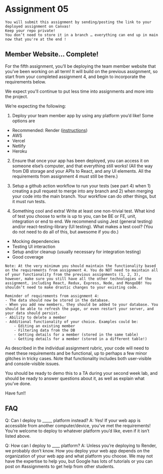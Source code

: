 # Assignment 05

```{tip}
You will submit this assignment by sending/posting the link to your deployed assignment on Canvas! 
Keep your repo private!
You don’t need to store it in a branch … everything can end up in main now that you're at the end !
```

## Member Website... Complete!

For the fifth assignment, you’ll be deploying the team member website that you’ve been working on all term! 
It will build on the previous assignment, so start from your completed assignment 4, and begin to incorporate the requirements below. 

We expect you'll continue to put less time into assignments and more into the project.

We’re expecting the following:

1. Deploy your team member app by using any platform you’d like! Some options are
- Recommended: Render ([instructions](https://dev.to/kunalukey/how-to-setup-and-deploy-a-mern-stack-project-for-free-5acl))
- AWS
- Vercel
- Netlify
- Heroku

2. Ensure that once your app has been deployed, you can access it on someone else’s computer, and that everything still works! (All the way from DB storage and your APIs to React, and any UI elements. All the requirements from assignment 4 must still be there.)

3. Setup a github action workflow to run your tests (see part 4) when 1) creating a pull request to merge into any branch and 2) when merging your code into the main branch. Your workflow can do other things, but it must run tests.

4. Something cool and extra! Write at least one non-trivial test. What kind of test you choose to write is up to you, can be BE or FE, unit, integration or end to end. We recommend using Jest (general testing) and/or react-testing-library (UI testing). What makes a test cool? (You do not need to do all of this, but awesome if you do.)
- Mocking dependencies
- Testing UI interaction
- Setup and/or cleanup (usually necessary for integration testing)
- Good coverage

```{note}
Note: At the very minimum you should maintain the functionality based on the requirements from assignment 4. You do NOT need to maintain all of your functionality from the previous assignments (1, 2, 3), however, make sure you still have all the other technologies of the assignment, including React, Redux, Express, Node, and MongoDB! You shouldn’t need to make drastic changes to your existing code.
```

```{tip}
Reminder of requirements from assignment 4:
- The data should now be stored in the database.
- When you add new members, they should be added to your database. You should be able to refresh the page, or even restart your server, and your data should persist.
- Ability to delete a member
- Additional functionality of your choice. Examples could be:
    - Editing an existing member
    - Filtering data from the DB
    - Getting details for a member (stored in the same table)
    - Getting details for a member (stored in a different table!)
```

As described in the individual assignment rubric, your code will need to meet these requirements and be functional, up to perhaps a few minor glitches in tricky cases. Note that functionality includes both user-visible and console-visible issues.

You should be ready to demo this to a TA during your second week lab, and should be ready to answer questions about it, as well as explain what you’ve done.

Have fun!!

## FAQ

Q: Can I deploy to _____ platform instead?
A: Yes! If your web app is accessible from another computer/device, you’ve met the requirements! You’re welcome to deploy to whatever platform you’d like, even if it isn’t listed above.

Q: How can I deploy to ____ platform?
A: Unless you’re deploying to Render, we probably don’t know. How you deploy your web app depends on the organization of your web app and what platform you choose. We may not have the expertise to help you, but Google has lots of tutorials or you can post on #assignments to get help from other students.
